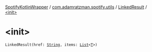 [SpotifyKotlinWrapper](../../index.md) / [com.adamratzman.spotify.utils](../index.md) / [LinkedResult](index.md) / [&lt;init&gt;](./-init-.md)

# &lt;init&gt;

`LinkedResult(href: `[`String`](https://kotlinlang.org/api/latest/jvm/stdlib/kotlin/-string/index.html)`, items: `[`List`](https://kotlinlang.org/api/latest/jvm/stdlib/kotlin.collections/-list/index.html)`<`[`T`](index.md#T)`>)`
